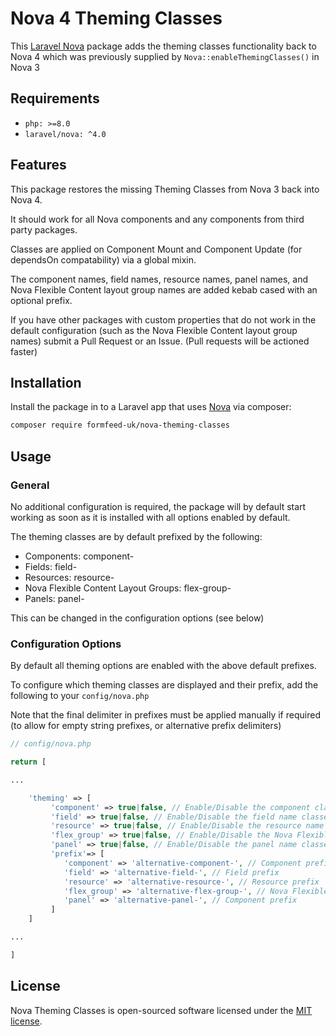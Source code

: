 # Nova 4 Theming Classes

This [Laravel Nova](https://nova.laravel.com/) package adds the theming classes functionality back to Nova 4 which was previously supplied by `Nova::enableThemingClasses()` in Nova 3

## Requirements

- `php: >=8.0`
- `laravel/nova: ^4.0`

## Features

This package restores the missing Theming Classes from Nova 3 back into Nova 4.

It should work for all Nova components and any components from third party packages.

Classes are applied on Component Mount and Component Update (for dependsOn compatability) via a global mixin.

The component names, field names, resource names, panel names, and Nova Flexible Content layout group names are added kebab cased with an optional prefix.

If you have other packages with custom properties that do not work in the default configuration (such as the Nova Flexible Content layout group names) submit a Pull Request or an Issue. (Pull requests will be actioned faster)

## Installation

Install the package in to a Laravel app that uses [Nova](https://nova.laravel.com) via composer:

```bash
composer require formfeed-uk/nova-theming-classes
```

## Usage

### General

No additional configuration is required, the package will by default start working as soon as it is installed with all options enabled by default.

The theming classes are by default prefixed by the following:
- Components: component-
- Fields: field-
- Resources: resource-
- Nova Flexible Content Layout Groups: flex-group-
- Panels: panel-

This can be changed in the configuration options (see below)

### Configuration Options

By default all theming options are enabled with the above default prefixes.

To configure which theming classes are displayed and their prefix, add the following to your `config/nova.php`

Note that the final delimiter in prefixes must be applied manually if required (to allow for empty string prefixes, or alternative prefix delimiters)

```php
// config/nova.php

return [

...

    'theming' => [
         'component' => true|false, // Enable/Disable the component classes
         'field' => true|false, // Enable/Disable the field name classes
         'resource' => true|false, // Enable/Disable the resource name classes
         'flex_group' => true|false, // Enable/Disable the Nova Flexible Content Layout Groups classes
         'panel' => true|false, // Enable/Disable the panel name classes
         'prefix'=> [
            'component' => 'alternative-component-', // Component prefix
            'field' => 'alternative-field-', // Field prefix
            'resource' => 'alternative-resource-', // Resource prefix
            'flex_group' => 'alternative-flex-group-', // Nova Flexible Content Layout Group prefix
            'panel' => 'alternative-panel-', // Component prefix
         ]
    ]

...

]
```

## License

Nova Theming Classes is open-sourced software licensed under the [MIT license](LICENSE.md).

